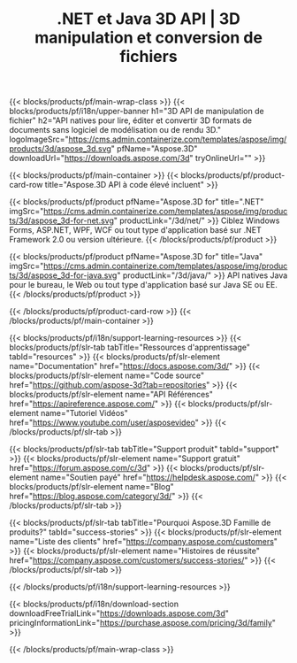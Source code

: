 ﻿---
title: .NET et Java 3D API | 3D manipulation et conversion de fichiers 
weight: 10
url: /fr/family
description: Créer éditer et convertir 3D documents dans les applications .NET et Java à l'aide de la bibliothèque pertinente sans qu'un logiciel de modélisation ou de rendu d'images ne soit installé 3D
---
{{< blocks/products/pf/main-wrap-class >}}
{{< blocks/products/pf/i18n/upper-banner h1="3D API de manipulation de fichier" h2="API natives pour lire, éditer et convertir 3D formats de documents sans logiciel de modélisation ou de rendu 3D." logoImageSrc="https://cms.admin.containerize.com/templates/aspose/img/products/3d/aspose_3d.svg" pfName="Aspose.3D" downloadUrl="https://downloads.aspose.com/3d" tryOnlineUrl="" >}}

{{< blocks/products/pf/main-container >}}
{{< blocks/products/pf/product-card-row title="Aspose.3D API à code élevé incluent" >}}

{{< blocks/products/pf/product pfName="Aspose.3D for" title=".NET" imgSrc="https://cms.admin.containerize.com/templates/aspose/img/products/3d/aspose_3d-for-net.svg" productLink="/3d/net/" >}}
Ciblez Windows Forms, ASP.NET, WPF, WCF ou tout type d'application basé sur .NET Framework 2.0 ou version ultérieure.
{{< /blocks/products/pf/product >}}

{{< blocks/products/pf/product pfName="Aspose.3D for" title="Java" imgSrc="https://cms.admin.containerize.com/templates/aspose/img/products/3d/aspose_3d-for-java.svg" productLink="/3d/java/" >}}
API natives Java pour le bureau, le Web ou tout type d'application basé sur Java SE ou EE.
{{< /blocks/products/pf/product >}}

{{< /blocks/products/pf/product-card-row >}}
{{< /blocks/products/pf/main-container >}}

{{< blocks/products/pf/i18n/support-learning-resources >}}
{{< blocks/products/pf/slr-tab tabTitle="Ressources d\'apprentissage" tabId="resources" >}}
{{< blocks/products/pf/slr-element name="Documentation" href="https://docs.aspose.com/3d/" >}}
{{< blocks/products/pf/slr-element name="Code source" href="https://github.com/aspose-3d?tab=repositories" >}}
{{< blocks/products/pf/slr-element name="API Références" href="https://apireference.aspose.com/" >}}
{{< blocks/products/pf/slr-element name="Tutoriel Vidéos" href="https://www.youtube.com/user/asposevideo" >}}
{{< /blocks/products/pf/slr-tab >}}

{{< blocks/products/pf/slr-tab tabTitle="Support produit" tabId="support" >}}
{{< blocks/products/pf/slr-element name="Support gratuit" href="https://forum.aspose.com/c/3d" >}}
{{< blocks/products/pf/slr-element name="Soutien payé" href="https://helpdesk.aspose.com/" >}}
{{< blocks/products/pf/slr-element name="Blog" href="https://blog.aspose.com/category/3d/" >}}
{{< /blocks/products/pf/slr-tab >}}

{{< blocks/products/pf/slr-tab tabTitle="Pourquoi Aspose.3D Famille de produits?" tabId="success-stories" >}}
{{< blocks/products/pf/slr-element name="Liste des clients" href="https://company.aspose.com/customers" >}}
{{< blocks/products/pf/slr-element name="Histoires de réussite" href="https://company.aspose.com/customers/success-stories/" >}}
{{< /blocks/products/pf/slr-tab >}}

{{< /blocks/products/pf/i18n/support-learning-resources >}}

{{< blocks/products/pf/i18n/download-section downloadFreeTrialLink="https://downloads.aspose.com/3d" pricingInformationLink="https://purchase.aspose.com/pricing/3d/family" >}}

{{< /blocks/products/pf/main-wrap-class >}}